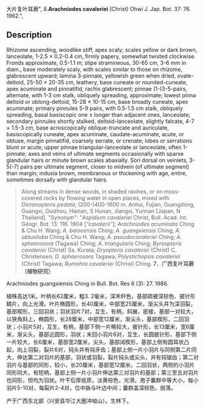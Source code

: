 大片复叶耳蕨",
8.**Arachniodes cavaleriei** (Christ) Ohwi J. Jap. Bot. 37: 76. 1962.",

## Description
Rhizome ascending, woodlike stiff, apex scaly; scales yellow or dark brown, lanceolate, 1-2.5 × 0.2-0.4 cm, firmly papery, somewhat twisted clockwise. Fronds approximate, 0.5-1.1 m; stipe stramineous, 30-65 cm, 3-6 mm in diam., base moderately scaly, with scales similar to those on rhizome, glabrescent upward; lamina 3-pinnate, yellowish green when dried, ovate-deltoid, 25-50 × 20-35 cm, leathery, base cuneate or rounded-cuneate, apex acuminate and pinnatifid, rachis glabrescent; pinnae (1-)3-5-pairs, alternate, with 1-3 cm stalk, obliquely spreading, approximate; lowest pinna deltoid or oblong-deltoid, 15-28 × 10-15 cm, base broadly cuneate, apex acuminate; primary pinnules 5-9 pairs, with 0.5-1.5 cm stalk, obliquely spreading, basal basiscopic one ± longer than adjacent ones, lanceolate; secondary pinnules shortly stalked, deltoid-lanceolate, slightly falcate, 4-7 × 1.5-3 cm, base acroscopically oblique-truncate and auriculate, basiscopically cuneate, apex acuminate, caudate-acuminate, acute, or obtuse, margin pinnatifid, coarsely serrate, or crenate; lobes or serrations blunt or acute; upper pinnae triangular-lanceolate or lanceolate, often 1-pinnate; axes and veins of ultimate segments occasionally with sparse glandular hairs or minute brown scales abaxially. Sori dorsal on veinlets, 3-5(-7) pairs per ultimate segment, closer to midvein (of ultimate segment) than margin; indusia brown, membranous or thickening with age, entire, sometimes dorsally with glandular hairs.

> Along streams in dense woods, in shaded ravines, or on moss-covered rocks by flowing water in open places, mixed with *Dicranopteris pedata*; (200-)400-1600 m. Anhui, Fujian, Guangdong, Guangxi, Guizhou, Hainan, S Hunan, Jiangxi, Yunnan [Japan, N Thailand].
  "Synonym": "*Aspidium cavaleriei* Christ, Bull. Acad. Int. Géogr. Bot. 13: 116. 1904 [*“cavalerii”*]; *Arachniodes acuminata* Ching &amp; Chu H. Wang; *A. baiseensis* Ching; *A. guangxiensis* Ching; *A. obtusiloba* Ching &amp; Chu H. Wang; *A. pseudocavaleriei* Ching; *A. sphaerosora* (Tagawa) Ching; *A. triangularis* Ching; *Byrsopteris cavaleriei* (Christ) Sa. Kurata; *Dryopteris cavaleriei* (Christ) C. Christensen; *D. sphaerosora* Tagawa; *Polystichopsis cavaleriei* (Christ) Tagawa; *Rumohra cavaleriei* (Christ) Ching.
**7．广西复叶耳蕨（植物研究）**

Arachniodes guangxiensis Ching in Bull. Bot. Res 6 (3): 27. 1986.

植株高达1米。叶柄长62厘米，粗3. 2毫米，深禾秆色，基部疏被深棕色、披针形鳞片，向上光滑。叶片椭圆形，长40厘米，中部宽25厘米，渐尖头并为深羽裂，基部楔形，三回羽状；羽状羽片7对，互生，有柄，斜展，密接，基部一对较大，以狭角斜上，椭圆形，长28厘米，中部宽12厘米，渐尖头，基部楔形，二回羽状；小羽片5对，互生，有柄，基部下侧一片略较大，披针形，长13厘米，宽6厘米，渐尖头，基部近圆形，羽状；末回小羽片6对，互生，长圆披针形，基部下侧一片较大，长6厘米，基部宽2厘米，尖头，基部阔楔形，基部上侧有圆耳状凸起，向上羽裂，裂片6对，钝头并有钝牙齿；基部上侧一片小羽片与同侧第二片同大，伸达第二对羽片的基部，羽状或羽裂，裂片钝头或尖头，并有钝锯齿；第二对羽片与基部的同形，较小，长20厘米，基部宽12厘米，二回羽状，两侧的小羽片同形同大，有短柄，基部上侧一片小羽片伸达第三对羽片的基部；第三至五对羽片也同形，但均为羽状。叶干后厚纸质，淡黄棕色，光滑。孢子囊群中等大小，每小羽片5-10对，每裂片2-4对，位中脉与叶边中间；囊群盖深棕色，脱落。

产于广西东北部（兴安县华江大圈冲坳山）。生林下。
